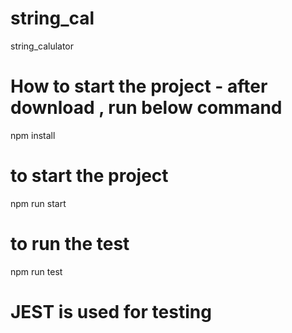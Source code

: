 # string_cal
string_calulator 

# How to start the project - after download , run below command 
 npm install 
 
 # to start the project
 npm run start  

# to run  the test 
npm run test 

# JEST is used for testing 

